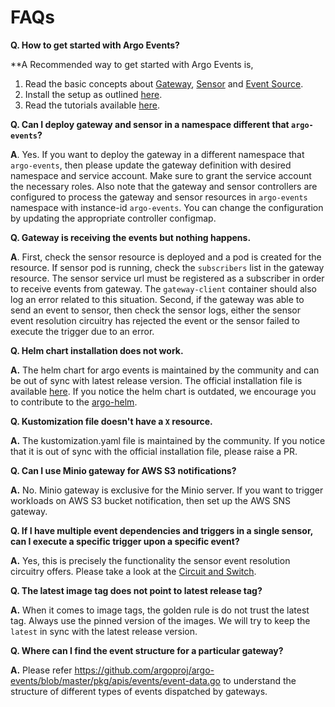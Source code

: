 # FAQs

**Q. How to get started with Argo Events?**

**A Recommended way to get started with Argo Events is,

 1. Read the basic concepts about [Gateway](https://argoproj.github.io/argo-events/concepts/gateway/), [Sensor](https://argoproj.github.io/argo-events/concepts/sensor/) and [Event Source](https://argoproj.github.io/argo-events/concepts/event_source/).
 2. Install the setup as outlined [here](https://argoproj.github.io/argo-events/installation/).
 3. Read the tutorials available [here](https://argoproj.github.io/argo-events/tutorials/01-introduction/). 

**Q. Can I deploy gateway and sensor in a namespace different that `argo-events`?**

**A**.   Yes. If you want to deploy the gateway in a different namespace that `argo-events`, then please update the
gateway definition with desired namespace and service account. Make sure to grant the service account the necessary roles.
Also note that the gateway and sensor controllers are configured to process the gateway and sensor resources
in `argo-events` namespace with instance-id `argo-events`. You can change the configuration by updating the
appropriate controller configmap. 

**Q. Gateway is receiving the events but nothing happens.**

**A**. First, check the sensor resource is deployed and a pod is created for the resource.
       If sensor pod is running, check the `subscribers` list in the gateway resource. The sensor service url must be
       registered as a subscriber in order to receive events from gateway. The `gateway-client` container should also log an error related to this situation.
       Second, if the gateway was able to send an event to sensor, then check the sensor logs, either the sensor event resolution circuitry has rejected the event or
       the sensor failed to execute the trigger due to an error.

**Q. Helm chart installation does not work.**

**A.** The helm chart for argo events is maintained by the community and can be out of sync with latest release version. The official installation file is available [here](https://raw.githubusercontent.com/argoproj/argo-events/master/hack/k8s/manifests/installation.yaml).
If you notice the helm chart is outdated, we encourage you to contribute to the [argo-helm](https://github.com/argoproj/argo-helm).

**Q. Kustomization file doesn't have a `X` resource.**

**A.** The kustomization.yaml file is maintained by the community. If you notice that it is out of sync with the official installation file, please
raise a PR.

**Q. Can I use Minio gateway for AWS S3 notifications?**

**A.** No. Minio gateway is exclusive for the Minio server. If you want to trigger workloads on AWS S3 bucket notification,
   then set up the AWS SNS gateway.

**Q. If I have multiple event dependencies and triggers in a single sensor, can I execute a specific trigger upon a specific event?**  

**A.** Yes, this is precisely the functionality the sensor event resolution circuitry offers. Please take a look at the [Circuit and Switch](https://argoproj.github.io/argo-events/tutorials/06-circuit-and-switch/).

**Q. The latest image tag does not point to latest release tag?**

**A.** When it comes to image tags, the golden rule is do not trust the latest tag. Always use the pinned version of the images.
   We will try to keep the `latest` in sync with the latest release version.

**Q. Where can I find the event structure for a particular gateway?**

**A.** Please refer https://github.com/argoproj/argo-events/blob/master/pkg/apis/events/event-data.go to understand the structure of different types of events dispatched by gateways.

